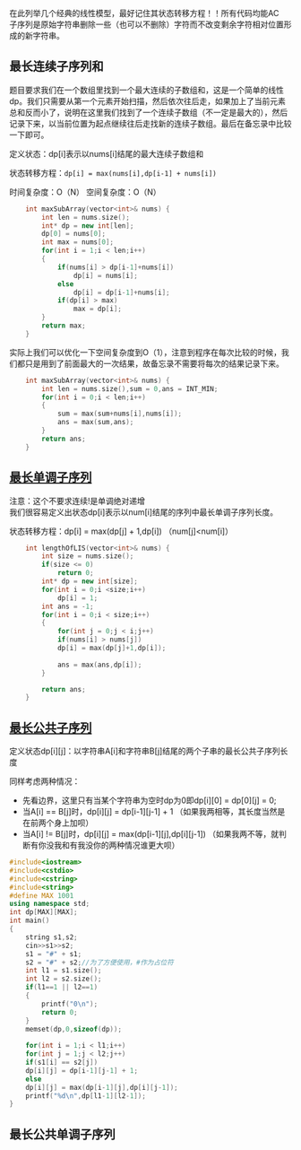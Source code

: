 在此列举几个经典的线性模型，最好记住其状态转移方程！！所有代码均能AC<br>
子序列是原始字符串删除一些（也可以不删除）字符而不改变剩余字符相对位置形成的新字符串。
## 最长连续子序列和
题目要求我们在一个数组里找到一个最大连续的子数组和，这是一个简单的线性dp。我们只需要从第一个元素开始扫描，然后依次往后走，如果加上了当前元素总和反而小了，说明在这里我们找到了一个连续子数组（不一定是最大的），然后记录下来，以当前位置为起点继续往后走找新的连续子数组。最后在备忘录中比较一下即可。

定义状态：dp[i]表示以nums[i]结尾的最大连续子数组和

状态转移方程：`dp[i] = max(nums[i],dp[i-1] + nums[i])`

时间复杂度：O（N）   空间复杂度：O（N）

```cpp
    int maxSubArray(vector<int>& nums) {
        int len = nums.size();
        int* dp = new int[len];
        dp[0] = nums[0];
        int max = nums[0];
        for(int i = 1;i < len;i++)
        {
            if(nums[i] > dp[i-1]+nums[i])
                dp[i] = nums[i];
            else
                dp[i] = dp[i-1]+nums[i];
            if(dp[i] > max)
                max = dp[i];
        }
        return max;
    }
```
实际上我们可以优化一下空间复杂度到O（1），注意到程序在每次比较的时候，我们都只是用到了前面最大的一次结果，故备忘录不需要将每次的结果记录下来。
```cpp
    int maxSubArray(vector<int>& nums) {
        int len = nums.size(),sum = 0,ans = INT_MIN;
        for(int i = 0;i < len;i++)
        {
            sum = max(sum+nums[i],nums[i]);
            ans = max(sum,ans);
        }
        return ans;
    }
```
## [最长单调子序列](https://leetcode-cn.com/problems/longest-increasing-subsequence/)
注意：这个不要求连续!是单调绝对递增<br>
我们很容易定义出状态dp[i]表示以num[i]结尾的序列中最长单调子序列长度。<br>

状态转移方程：dp[i] = max(dp[j] + 1,dp[i]) （num[j]<num[i]）

```cpp
    int lengthOfLIS(vector<int>& nums) {
        int size = nums.size();
        if(size <= 0)
            return 0;
        int* dp = new int[size];
        for(int i = 0;i <size;i++)
            dp[i] = 1;
        int ans = -1;
        for(int i = 0;i < size;i++)
        {
            for(int j = 0;j < i;j++)
            if(nums[i] > nums[j])
            dp[i] = max(dp[j]+1,dp[i]);
            
            ans = max(ans,dp[i]);
        }

        return ans;
    }
```

## [最长公共子序列](https://leetcode-cn.com/problems/longest-common-subsequence/)
定义状态dp[i][j]：以字符串A[i]和字符串B[j]结尾的两个子串的最长公共子序列长度<br>

同样考虑两种情况：
* 先看边界，这里只有当某个字符串为空时dp为0即dp[i][0] = dp[0][j] = 0;
* 当A[i] == B[j]时，dp[i][j] = dp[i-1][j-1] + 1  （如果我两相等，其长度当然是在前两个身上加呗）
* 当A[i] != B[j]时，dp[i][j] = max(dp[i-1][j],dp[i][j-1]) （如果我两不等，就判断有你没我和有我没你的两种情况谁更大呗）
```cpp
#include<iostream>
#include<cstdio>
#include<cstring>
#include<string>
#define MAX 1001
using namespace std;
int dp[MAX][MAX];
int main()
{
	string s1,s2;
	cin>>s1>>s2;
	s1 = "#" + s1;
	s2 = "#" + s2;//为了方便使用，#作为占位符 
	int l1 = s1.size();
	int l2 = s2.size();
	if(l1==1 || l2==1)
	{
		printf("0\n");
		return 0;
	}
	memset(dp,0,sizeof(dp));
	
	for(int i = 1;i < l1;i++)
	for(int j = 1;j < l2;j++)
	if(s1[i] == s2[j])
	dp[i][j] = dp[i-1][j-1] + 1;
	else
	dp[i][j] = max(dp[i-1][j],dp[i][j-1]);
	printf("%d\n",dp[l1-1][l2-1]);
}
```

## 最长公共单调子序列

